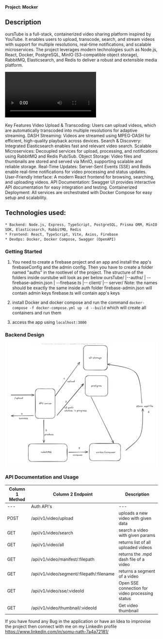 **Project: Mocker**
## Description
oursTube is a full-stack, containerized video sharing platform inspired by YouTube. It enables users to upload, transcode, search, and stream videos with support for multiple resolutions, real-time notifications, and scalable microservices. The project leverages modern technologies such as Node.js, React, Docker, PostgreSQL, MinIO (S3-compatible object storage), RabbitMQ, Elasticsearch, and Redis to deliver a robust and extensible media platform.

<video controls src="./assets/ourstube-demo.webm" title="Demo"></video>

Key Features
Video Upload & Transcoding: Users can upload videos, which are automatically transcoded into multiple resolutions for adaptive streaming.
DASH Streaming: Videos are streamed using MPEG-DASH for efficient, high-quality playback across devices.
Search & Discovery: Integrated Elasticsearch enables fast and relevant video search.
Scalable Microservices: Decoupled services for upload, processing, and notifications using RabbitMQ and Redis Pub/Sub.
Object Storage: Video files and thumbnails are stored and served via MinIO, supporting scalable and reliable storage.
Real-Time Updates: Server-Sent Events (SSE) and Redis enable real-time notifications for video processing and status updates.
User-Friendly Interface: A modern React frontend for browsing, searching, and uploading videos.
API Documentation: Swagger UI provides interactive API documentation for easy integration and testing.
Containerized Deployment: All services are orchestrated with Docker Compose for easy setup and scalability.

## Technologies used:
    * Backend: Node.js, Express, TypeScript, PostgreSQL, Prisma ORM, MinIO SDK, Elasticsearch, RabbitMQ, Redis
    * Frontend: React, TypeScript, Vite, Axios, Firebase
    * DevOps: Docker, Docker Compose, Swagger (OpenAPI)

### Getting Started
1. You need to create a firebase project and an app and install the app's firebaseConfig and the admin config. Then you have to create a folder named "auths" in the rootlevel of the project.
The structure of the folders inside ourstube will look as per below
oursTube/
|--auths/
|   --firebase-admin.json
|   --firebase.ts
|-- client/
|-- server/
Note: the names should be exactly the same inside auth folder
firebase-admin.json will contain admin keys
firebase.ts will contain app's keys

2. install Docker and docker compose and run the command `docker-compose -f docker-compose.yml up -d --build` which will create all containers and run them

3. access the app using `localhost:3000`

### Backend Design
![alt text](./assets/image.png)

### API Documentation and Usage

| Column 1 Method | Column 2 Endpoint | Description |
| --- | --- | --- |
| --- | Auth API's | --- |
| POST | /api/v1/video/upload | uploads a new video with given data |
| GET | /api/v1/video/search | search a video with given params |
| GET | /api/v1/video/all | returns list of all uploaded videos |
| GET | /api/v1/video/manifest/:filepath | returns the .mpd dash file of a video |
| GET | /api/v1/video/segment/:filepath/:filename | returns a segment of a video |
| GET | /api/v1/video/sse/:videoId | Open SSE connection for video processing status |
| GET | /api/v1/video/thumbnail/:videoId |Get video thumbnail |



If you have found any Bug in the application or have an Idea to improvise the project then connect with me on my LinkedIn profile https://www.linkedin.com/in/somu-nath-7a4a72181/